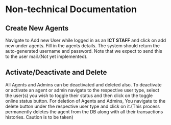 

# Non-technical Documentation

## Create New Agents
Navigate to Add new User while logged in as an **ICT STAFF** and click on add new under agents. Fill in the agents details.
The system should return the auto-generated username and password.
Note that we expect to send this to the user mail.(Not yet implemented).

## Activate/Deactivate and Delete
All Agents and Admins can be deactivated and deleted also. To deactivate or activate an agent or admin navigate to the respective user type, select the user(s) you wish to toggle their status and then click on the toggle online status button. 
For deletion of Agents and Admins, You navigate to the delete button under the respective user type and click on it.(This process permanently deletes the agent from the DB along with all their transactions histories. Caution is to be taken)

